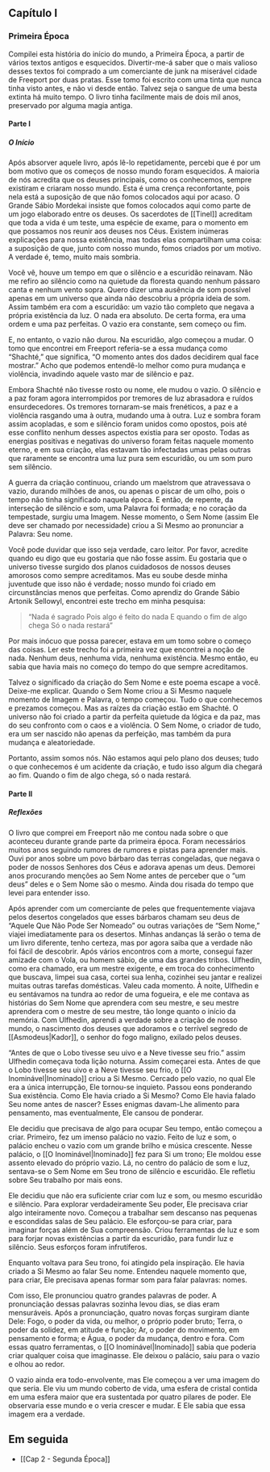 ## Capítulo I

### Primeira Época

Compilei esta história do início do mundo, a Primeira Época, a partir de vários textos antigos e esquecidos. Divertir-me-á saber que o mais valioso desses textos foi comprado a um comerciante de junk na miserável cidade de Freeport por duas pratas. Esse tomo foi escrito com uma tinta que nunca tinha visto antes, e não vi desde então. Talvez seja o sangue de uma besta extinta há muito tempo. O livro tinha facilmente mais de dois mil anos, preservado por alguma magia antiga.

#### Parte I
##### O Início

Após absorver aquele livro, após lê-lo repetidamente, percebi que é por um bom motivo que os começos de nosso mundo foram esquecidos. A maioria de nós acredita que os deuses principais, como os conhecemos, sempre existiram e criaram nosso mundo. Esta é uma crença reconfortante, pois nela está a suposição de que não fomos colocados aqui por acaso. O Grande Sábio Mordekai insiste que fomos colocados aqui como parte de um jogo elaborado entre os deuses. Os sacerdotes de [[Tinel]] acreditam que toda a vida é um teste, uma espécie de exame, para o momento em que possamos nos reunir aos deuses nos Céus. Existem inúmeras explicações para nossa existência, mas todas elas compartilham uma coisa: a suposição de que, junto com nosso mundo, fomos criados por um motivo. A verdade é, temo, muito mais sombria.

Você vê, houve um tempo em que o silêncio e a escuridão reinavam. Não me refiro ao silêncio como na quietude da floresta quando nenhum pássaro canta e nenhum vento sopra. Quero dizer uma ausência de som possível apenas em um universo que ainda não descobriu a própria ideia de som. Assim também era com a escuridão: um vazio tão completo que negava a própria existência da luz. O nada era absoluto. De certa forma, era uma ordem e uma paz perfeitas. O vazio era constante, sem começo ou fim.

E, no entanto, o vazio não durou. Na escuridão, algo começou a mudar. O tomo que encontrei em Freeport referia-se a essa mudança como “Shachté,” que significa, “O momento antes dos dados decidirem qual face mostrar.” Acho que podemos entendê-lo melhor como pura mudança e violência, invadindo aquele vasto mar de silêncio e paz.

Embora Shachté não tivesse rosto ou nome, ele mudou o vazio. O silêncio e a paz foram agora interrompidos por tremores de luz abrasadora e ruídos ensurdecedores. Os tremores tornaram-se mais frenéticos, a paz e a violência rasgando uma à outra, mudando uma à outra. Luz e sombra foram assim acopladas, e som e silêncio foram unidos como opostos, pois até esse conflito nenhum desses aspectos existia para ser oposto. Todas as energias positivas e negativas do universo foram feitas naquele momento eterno, e em sua criação, elas estavam tão infectadas umas pelas outras que raramente se encontra uma luz pura sem escuridão, ou um som puro sem silêncio.

A guerra da criação continuou, criando um maelstrom que atravessava o vazio, durando milhões de anos, ou apenas o piscar de um olho, pois o tempo não tinha significado naquela época. E então, de repente, da interseção de silêncio e som, uma Palavra foi formada; e no coração da tempestade, surgiu uma Imagem. Nesse momento, o Sem Nome (assim Ele deve ser chamado por necessidade) criou a Si Mesmo ao pronunciar a Palavra: Seu nome.

Você pode duvidar que isso seja verdade, caro leitor. Por favor, acredite quando eu digo que eu gostaria que não fosse assim. Eu gostaria que o universo tivesse surgido dos planos cuidadosos de nossos deuses amorosos como sempre acreditamos. Mas eu soube desde minha juventude que isso não é verdade; nosso mundo foi criado em circunstâncias menos que perfeitas. Como aprendiz do Grande Sábio Artonik Sellowyl, encontrei este trecho em minha pesquisa:

>“Nada é sagrado
>Pois algo é feito do nada
>E quando o fim de algo chega
>Só o nada restará”

Por mais inócuo que possa parecer, estava em um tomo sobre o começo das coisas. Ler este trecho foi a primeira vez que encontrei a noção de nada. Nenhum deus, nenhuma vida, nenhuma existência. Mesmo então, eu sabia que havia mais no começo do tempo do que sempre acreditamos.

Talvez o significado da criação do Sem Nome e este poema escape a você. Deixe-me explicar. Quando o Sem Nome criou a Si Mesmo naquele momento de Imagem e Palavra, o tempo começou. Tudo o que conhecemos e prezamos começou. Mas as raízes da criação estão em Shachté. O universo não foi criado a partir da perfeita quietude da lógica e da paz, mas do seu confronto com o caos e a violência. O Sem Nome, o criador de tudo, era um ser nascido não apenas da perfeição, mas também da pura mudança e aleatoriedade.

Portanto, assim somos nós. Não estamos aqui pelo plano dos deuses; tudo o que conhecemos é um acidente da criação, e tudo isso algum dia chegará ao fim. Quando o fim de algo chega, só o nada restará.


#### Parte II
##### Reflexões

O livro que comprei em Freeport não me contou nada sobre o que aconteceu durante grande parte da primeira época. Foram necessários muitos anos seguindo rumores de rumores e pistas para aprender mais. Ouvi por anos sobre um povo bárbaro das terras congeladas, que negava o poder de nossos Senhores dos Céus e adorava apenas um deus. Demorei anos procurando menções ao Sem Nome antes de perceber que o “um deus” deles e o Sem Nome são o mesmo. Ainda dou risada do tempo que levei para entender isso.

Após aprender com um comerciante de peles que frequentemente viajava pelos desertos congelados que esses bárbaros chamam seu deus de “Aquele Que Não Pode Ser Nomeado” ou outras variações de “Sem Nome,” viajei imediatamente para os desertos. Minhas andanças lá serão o tema de um livro diferente, tenho certeza, mas por agora saiba que a verdade não foi fácil de descobrir. Após vários encontros com a morte, consegui fazer amizade com o Vola, ou homem sábio, de uma das grandes tribos. Ulfhedin, como era chamado, era um mestre exigente, e em troca do conhecimento que buscava, limpei sua casa, cortei sua lenha, cozinhei seu jantar e realizei muitas outras tarefas domésticas. Valeu cada momento. À noite, Ulfhedin e eu sentávamos na tundra ao redor de uma fogueira, e ele me contava as histórias do Sem Nome que aprendera com seu mestre, e seu mestre aprendera com o mestre de seu mestre, tão longe quanto o início da memória. Com Ulfhedin, aprendi a verdade sobre a criação de nosso mundo, o nascimento dos deuses que adoramos e o terrível segredo de [[Asmodeus|Kador]], o senhor do fogo maligno, exilado pelos deuses.

“Antes de que o Lobo tivesse seu uivo e a Neve tivesse seu frio.” assim Ulfhedin começava toda lição noturna. Assim começarei esta. Antes de que o Lobo tivesse seu uivo e a Neve tivesse seu frio, o [[O Inominável|Inominado]] criou a Si Mesmo. Cercado pelo vazio, no qual Ele era a única interrupção, Ele tornou-se inquieto. Passou eons ponderando Sua existência. Como Ele havia criado a Si Mesmo? Como Ele havia falado Seu nome antes de nascer? Esses enigmas davam-Lhe alimento para pensamento, mas eventualmente, Ele cansou de ponderar.

Ele decidiu que precisava de algo para ocupar Seu tempo, então começou a criar. Primeiro, fez um imenso palácio no vazio. Feito de luz e som, o palácio encheu o vazio com um grande brilho e música crescente. Nesse palácio, o [[O Inominável|Inominado]] fez para Si um trono; Ele moldou esse assento elevado do próprio vazio. Lá, no centro do palácio de som e luz, sentava-se o Sem Nome em Seu trono de silêncio e escuridão. Ele refletiu sobre Seu trabalho por mais eons.

Ele decidiu que não era suficiente criar com luz e som, ou mesmo escuridão e silêncio. Para explorar verdadeiramente Seu poder, Ele precisava criar algo inteiramente novo. Começou a trabalhar sem descanso nas pequenas e escondidas salas de Seu palácio. Ele esforçou-se para criar, para imaginar forças além de Sua compreensão. Criou ferramentas de luz e som para forjar novas existências a partir da escuridão, para fundir luz e silêncio. Seus esforços foram infrutíferos.

Enquanto voltava para Seu trono, foi atingido pela inspiração. Ele havia criado a Si Mesmo ao falar Seu nome. Entendeu naquele momento que, para criar, Ele precisava apenas formar som para falar palavras: nomes.

Com isso, Ele pronunciou quatro grandes palavras de poder. A pronunciação dessas palavras sozinha levou dias, se dias eram mensuráveis. Após a pronunciação, quatro novas forças surgiram diante Dele: Fogo, o poder da vida, ou melhor, o próprio poder bruto; Terra, o poder da solidez, em atitude e função; Ar, o poder do movimento, em pensamento e forma; e Água, o poder da mudança, dentro e fora. Com essas quatro ferramentas, o [[O Inominável|Inominado]] sabia que poderia criar qualquer coisa que imaginasse. Ele deixou o palácio, saiu para o vazio e olhou ao redor.

O vazio ainda era todo-envolvente, mas Ele começou a ver uma imagem do que seria. Ele viu um mundo coberto de vida, uma esfera de cristal contida em uma esfera maior que era sustentada por quatro pilares de poder. Ele observaria esse mundo e o veria crescer e mudar. E Ele sabia que essa imagem era a verdade.

## Em seguida
- [[Cap 2 - Segunda Época]]
